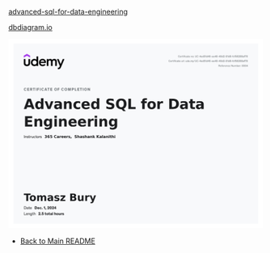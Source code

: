 [advanced-sql-for-data-engineering](https://nordea.udemy.com/course/advanced-sql-for-data-engineering)

[dbdiagram.io](https://dbdiagram.io/)

![Advanced SQL for Data Engineering](UC-4ed51d46-ee48-48d2-81d8-fcf58288af78.jpg)


- [Back to Main README](/README.md)